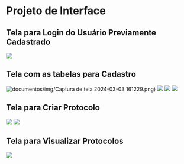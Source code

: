 
# Projeto de Interface

## Tela para Login do Usuário Previamente Cadastrado

![](https://github.com/ICEI-PUC-Minas-PMV-ADS/pmv-ads-2024-1-e5-proj-empext-t5-comex/blob/main/documentos/img/Captura%20de%20tela%202024-03-03%20161340.png)


## Tela com as tabelas para Cadastro

![documentos/img/Captura de tela 2024-03-03 161229.png)](https://github.com/ICEI-PUC-Minas-PMV-ADS/pmv-ads-2024-1-e5-proj-empext-t5-comex/blob/main/documentos/img/Captura%20de%20tela%202024-03-03%20161229.png)
![](https://github.com/ICEI-PUC-Minas-PMV-ADS/pmv-ads-2024-1-e5-proj-empext-t5-comex/blob/main/documentos/img/Captura%20de%20tela%202024-03-03%20161241.png)
![](https://github.com/ICEI-PUC-Minas-PMV-ADS/pmv-ads-2024-1-e5-proj-empext-t5-comex/blob/main/documentos/img/Captura%20de%20tela%202024-03-03%20161251.png)
![](https://github.com/ICEI-PUC-Minas-PMV-ADS/pmv-ads-2024-1-e5-proj-empext-t5-comex/blob/main/documentos/img/Captura%20de%20tela%202024-03-03%20161258.png)

## Tela para Criar Protocolo  

![](https://github.com/ICEI-PUC-Minas-PMV-ADS/pmv-ads-2024-1-e5-proj-empext-t5-comex/blob/main/documentos/img/Captura%20de%20tela%202024-03-03%20161312.png)
![](https://github.com/ICEI-PUC-Minas-PMV-ADS/pmv-ads-2024-1-e5-proj-empext-t5-comex/blob/main/documentos/img/Captura%20de%20tela%202024-03-03%20161319.png)


## Tela para Visualizar Protocolos 

![](https://github.com/ICEI-PUC-Minas-PMV-ADS/pmv-ads-2024-1-e5-proj-empext-t5-comex/blob/main/documentos/img/Captura%20de%20tela%202024-03-03%20161334.png)

